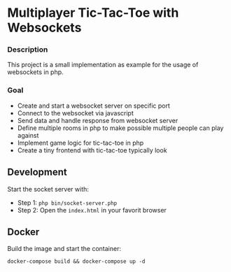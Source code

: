 # Multiplayer Tic-Tac-Toe with Websockets

### Description
This project is a small implementation as example for the usage of websockets in php.

### Goal
- Create and start a websocket server on specific port
- Connect to the websocket via javascript
- Send data and handle response from websocket server
- Define multiple rooms in php to make possible multiple people can play against
- Implement game logic for tic-tac-toe in php
- Create a tiny frontend with tic-tac-toe typically look

## Development
Start the socket server with:
- Step 1:
``
php bin/socket-server.php
``
- Step 2: Open the `index.html` in your favorit browser


## Docker
Build the image and start the container:

`docker-compose build && docker-compose up -d`